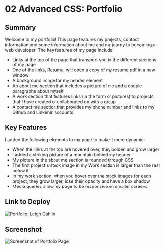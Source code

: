 # 02 Advanced CSS: Portfolio

## Summary

Welcome to my portfolio! This page features my projects, contact information and some information about me and my
journy to becoming a web developer. The key features of my page include:

 * Links at the top of the page that transport you to the different sections of my page
 * One of the links, Resume, will open a copy of my resume pdf in a new window
 * A background image for my header element
 * An about me section that includes a picture of me and a couple paragraphs about myself
 * A work section that features links (in the form of pictures) to projects that I have created or collaborated on with a group
 * A contact me section that provides my phone number and links to my Github and LinkenIn accounts

## Key Features

I added the following elements to my page to make it more dynamic:

* When the links at the top are hovered over, they bolden and grow larger
* I added a striking picture of a mountain behind my header
* My picture in the about me section is rounded through CSS
* The first project's stock image in my Work section is larger than the rest below it
* In my work section, when you hover over the stock images for each project, they grow larger, lose their opacity and have a box shadow
* Media queries allow my page to be responsive on smaller screens

## Link to Deploy

![Portfolio: Leigh Dahlin](https://leighdahlin.github.io/leigh-dahlin-homework2/)

## Screenshot

![Screenshot of Portfolio Page](./Assets/Images/full-page-screenshot.png)


